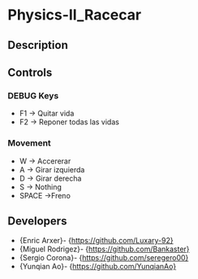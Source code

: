 # Physics-II_Racecar

## Description

## Controls
### DEBUG Keys

 - F1 -> Quitar vida
 - F2 -> Reponer todas las vidas


### Movement

 - W -> Accererar
 - A -> Girar izquierda
 - D -> Girar derecha
 - S -> Nothing
 - SPACE ->Freno

## Developers

 - {Enric Arxer}- {https://github.com/Luxary-92}
 - {Miguel Rodrigez}- {https://github.com/Bankaster}
 - {Sergio Corona}- {https://github.com/seregero00}
 - {Yunqian Ao}- {https://github.com/YunqianAo}